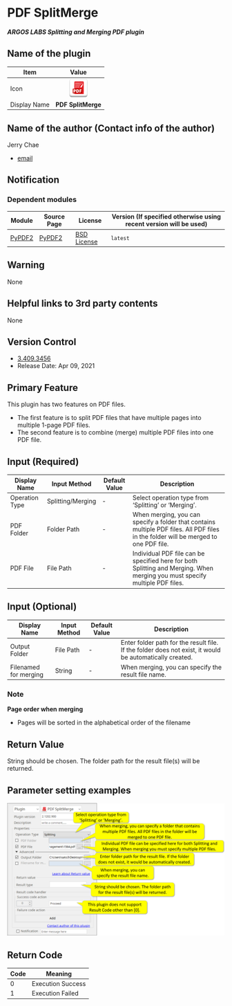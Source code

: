 # PDF SplitMerge

***ARGOS LABS Splitting and Merging PDF plugin***

## Name of the plugin
Item         | Value
-------------|:---:
Icon         | ![pdfsplit](icon.png) 
Display Name | **PDF SplitMerge**

## Name of the author (Contact info of the author)

Jerry Chae
* [email](mailto:mcchae`@argos-labs.com)

[comment]: <> (* [github]&#40;https://github.com/Jerry-Chae&#41;)

## Notification

### Dependent modules
Module | Source Page                                    | License                                                              | Version (If specified otherwise using recent version will be used)
---|------------------------------------------------|----------------------------------------------------------------------|---
[PyPDF2](https://pypi.org/project/PyPDF2/) | [PyPDF2](https://github.com/colemana/PyPDF2) | [BSD License](https://github.com/colemana/PyPDF2/blob/master/LICENSE) | `latest`


## Warning 
None

## Helpful links to 3rd party contents
None

## Version Control 
* [3.409.3456](setup.yaml)
* Release Date: Apr 09, 2021

## Primary Feature
This plugin has two features on PDF files.<br> 
* The first feature is to split PDF files that have multiple pages into multiple 1-page PDF files.<br>
* The second feature is to combine (merge) multiple PDF files into one PDF file.


## Input (Required)
Display Name | Input Method      | Default Value | Description
-------------|-------------------|---------------|---
Operation Type        | Splitting/Merging | -             | Select operation type from ‘Splitting’ or ‘Merging’.
PDF Folder | Folder Path       | - |  When merging, you can specify a folder that contains multiple PDF files. All PDF files in the folder will be merged to one PDF file.
PDF File | File Path | - |  Individual PDF file can be specified here for both Splitting and Merging. When merging you must specify multiple PDF files.




## Input (Optional)


Display Name | Input Method      | Default Value | Description
-------------|-------------------|---------------|---
Output Folder       |File Path | -             |  Enter folder path for the result file. If the folder does not exist, it would be automatically created.
Filenamed     for merging | String | - |When merging, you can specify the result file name.

### Note
**Page order when merging**<br>
* Pages will be sorted in the alphabetical order of the filename


## Return Value
String should be chosen. The folder path for the result file(s) will be returned.

## Parameter setting examples
![Text_from_Image01](README_01.png)

## Return Code
Code | Meaning
---|---
0 | Execution Success
1 | Execution Failed
